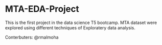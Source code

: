 # MTA-EDA-Project
This is the first project in the data science T5 bootcamp. MTA dataset were explored using different techniques of Exploratery data analysis.


Conterbuters:
@rmalmoha

